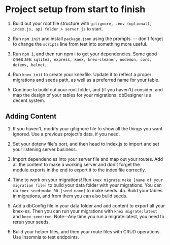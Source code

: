# Project setup from start to finish

1. Build out your root file structure with `gitignore, .env (optional), index.js, api folder > server.js` to start.

2. Run `npm init` and install `package.json` using the prompts. -- don't forget to change the `scripts` line from test into something more useful.

3. Run `npm i`, and then run npm i to get your dependencies. Some good ones are: `sqlite3, express, knex, knex-cleaner, nodemon, cors, dotenv, helmet`.

4. Run `knex init` to create your knexfile. Update it to reflect a proper migrations and seeds path, as well as a preferred name for your table.

5. Continue to build out your root folder, and (if you haven't) consider, and map the design of your tables for your migrations. dbDesigner is a decent system.

## Adding Content

1. If you haven't, modify your gitignore file to show all the things you want ignored. Use a previous project's data, if you need.

2. Set your dotenv file's port, and then head to index.js to import and set your listening server business.

3. Import dependencies into your server file and map out your routes. Add all the content to make a working server and don't forget the module.exports in the end to export it to the index file correctly.

4. Time to work on your migrations! Run `knex migrate:make [name of your migration file]` to build your data folder with your migrations. You can do `knex seed:make 00-[seed name]` to make seeds.
    4a. Build your tables in migrations, and from them you can also build seeds.

5. Add a dbConfig file in your data folder and add content to export all your knex-es. Then you can run your migrations with `knex migrate:latest` and `knex seed:run`. Note--Any time you run a migrate:latest, you need to rerun your seeds.

6. Build your helper files, and then your route files with CRUD operations. Use Insomnia to test endpoints.





